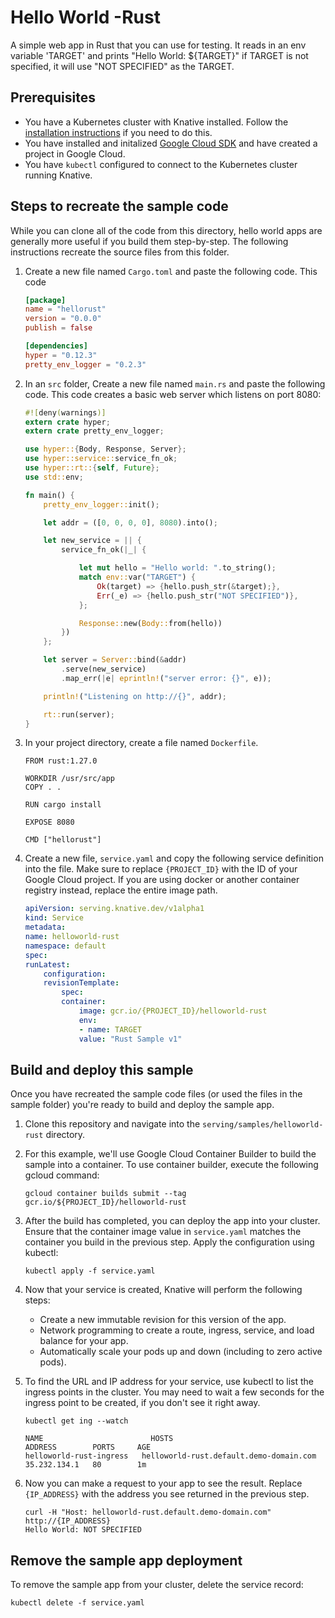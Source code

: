 # Hello World -Rust

A simple web app in Rust that you can use for testing.
It reads in an env variable 'TARGET' and prints "Hello World: ${TARGET}" if
TARGET is not specified, it will use "NOT SPECIFIED" as the TARGET.

## Prerequisites

* You have a Kubernetes cluster with Knative installed. Follow the [installation instructions](https://github.com/knative/install/) if you need to do this.
* You have installed and initalized [Google Cloud SDK](https://cloud.google.com/sdk/docs/) and have created a project in Google Cloud.
* You have `kubectl` configured to connect to the Kubernetes cluster running Knative.

## Steps to recreate the sample code

While you can clone all of the code from this directory, hello world
apps are generally more useful if you build them step-by-step. The
following instructions recreate the source files from this folder.

1. Create a new file named `Cargo.toml` and paste the following code. This code 

    ```toml
    [package]
    name = "hellorust"
    version = "0.0.0"
    publish = false

    [dependencies]
    hyper = "0.12.3"
    pretty_env_logger = "0.2.3"
    ```

1. In an `src` folder, Create a new file named `main.rs` and paste the following code. This code creates a basic web server which listens on port 8080:

    ```rust
    #![deny(warnings)]
    extern crate hyper;
    extern crate pretty_env_logger;

    use hyper::{Body, Response, Server};
    use hyper::service::service_fn_ok;
    use hyper::rt::{self, Future};
    use std::env;

    fn main() {
        pretty_env_logger::init();

        let addr = ([0, 0, 0, 0], 8080).into();

        let new_service = || {
            service_fn_ok(|_| {

                let mut hello = "Hello world: ".to_string();
                match env::var("TARGET") {
                    Ok(target) => {hello.push_str(&target);},
                    Err(_e) => {hello.push_str("NOT SPECIFIED")},
                };

                Response::new(Body::from(hello))
            })
        };

        let server = Server::bind(&addr)
            .serve(new_service)
            .map_err(|e| eprintln!("server error: {}", e));

        println!("Listening on http://{}", addr);

        rt::run(server);
    }
    ```

1. In your project directory, create a file named `Dockerfile`.

    ```docker
    FROM rust:1.27.0

    WORKDIR /usr/src/app
    COPY . .

    RUN cargo install

    EXPOSE 8080

    CMD ["hellorust"]
    ```

1. Create a new file, `service.yaml` and copy the following service definition into the file. Make sure to replace `{PROJECT_ID}` with the ID of your Google Cloud project. If you are using docker or another container registry instead, replace the entire image path.

    ```yaml
    apiVersion: serving.knative.dev/v1alpha1
    kind: Service
    metadata:
    name: helloworld-rust
    namespace: default
    spec:
    runLatest:
        configuration:
        revisionTemplate:
            spec:
            container:
                image: gcr.io/{PROJECT_ID}/helloworld-rust
                env:
                - name: TARGET
                value: "Rust Sample v1"
    ```

## Build and deploy this sample

Once you have recreated the sample code files (or used the files in the sample folder) you're ready to build and deploy the sample app.

1. Clone this repository and navigate into the `serving/samples/helloworld-rust` directory.

1. For this example, we'll use Google Cloud Container Builder to build the sample into a container. To use container builder, execute the following gcloud command:

    ```shell
    gcloud container builds submit --tag gcr.io/${PROJECT_ID}/helloworld-rust
    ```

1. After the build has completed, you can deploy the app into your cluster. Ensure that the container image value in `service.yaml` matches the container you build in the previous step. Apply the configuration using kubectl:

    ```shell
    kubectl apply -f service.yaml
    ```

1. Now that your service is created, Knative will perform the following steps:
   * Create a new immutable revision for this version of the app.
   * Network programming to create a route, ingress, service, and load balance for your app.
   * Automatically scale your pods up and down (including to zero active pods).

1. To find the URL and IP address for your service, use kubectl to list the ingress points in the cluster. You may need to wait a few seconds for the ingress point to be created, if you don't see it right away.

    ```shell
    kubectl get ing --watch

    NAME                        HOSTS                                       ADDRESS        PORTS     AGE
    helloworld-rust-ingress   helloworld-rust.default.demo-domain.com   35.232.134.1   80        1m
    ```

1. Now you can make a request to your app to see the result. Replace `{IP_ADDRESS}` with the address you see returned in the previous step.

    ```shell
    curl -H "Host: helloworld-rust.default.demo-domain.com" http://{IP_ADDRESS}
    Hello World: NOT SPECIFIED
    ```

## Remove the sample app deployment

To remove the sample app from your cluster, delete the service record:

```shell
kubectl delete -f service.yaml
```